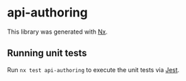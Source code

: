 # api-authoring

This library was generated with [Nx](https://nx.dev).

## Running unit tests

Run `nx test api-authoring` to execute the unit tests via [Jest](https://jestjs.io).
